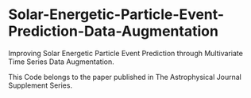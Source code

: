 # Solar-Energetic-Particle-Event-Prediction-Data-Augmentation
Improving Solar Energetic Particle Event Prediction through Multivariate Time Series Data Augmentation.

This Code belongs to the paper published in The Astrophysical Journal Supplement Series.

